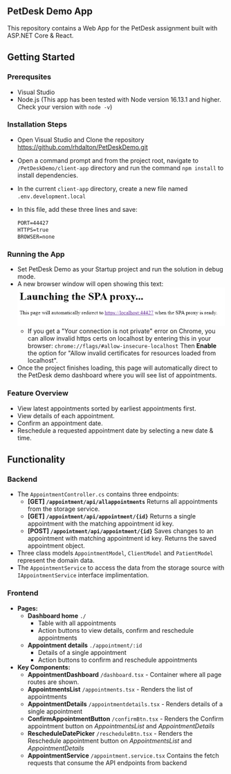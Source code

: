 ## PetDesk Demo App

This repository contains a Web App for the PetDesk assignment built with ASP.NET Core & React.



## Getting Started

### Prerequsites

- Visual Studio
- Node.js (This app has been tested with Node version 16.13.1 and higher. Check your version with `node -v`)

### Installation Steps
- Open Visual Studio and Clone the repository https://github.com/rhdalton/PetDeskDemo.git
- Open a command prompt and from the project root, navigate to `/PetDeskDemo/client-app` directory and run the command `npm install` to install dependencies.
- In the current `client-app` directory, create a new file named `.env.development.local`
- In this file, add these three lines and save:

      PORT=44427
      HTTPS=true
      BROWSER=none

### Running the App
- Set PetDesk Demo as your Startup project and run the solution in debug mode.
- A new browser window will open showing this text:
  ![](https://github.com/rhdalton/PetDeskDemo/blob/master/PetDeskDemo/client-app/src/assets/petdeskdemo1.PNG?raw=true)
  - If you get a "Your connection is not private" error on Chrome, you can allow invalid https certs on localhost by entering this in your browser: `chrome://flags/#allow-insecure-localhost`
  Then **Enable** the option for "Allow invalid certificates for resources loaded from localhost".
- Once the project finishes loading, this page will automatically direct to the PetDesk demo dashboard where you will see list of appointments.

### Feature Overview
- View latest appointments sorted by earliest appointments first.
- View details of each appointment.
- Confirm an appointment date.
- Reschedule a requested appointment date by selecting a new date & time.

## Functionality

### Backend
- The `AppointmentController.cs` contains three endpoints:
  - **[GET] `/appointment/api/allappointments`** Returns all appointments from the storage service.
  - **[GET] `/appointment/api/appointment/{id}`** Returns a single appointment with the matching appointment id key.
  - **[POST] `/appointment/api/appointment/{id}`** Saves changes to an appointment with matching appointment id key. Returns the saved appointment object.
- Three class models `AppointmentModel`, `ClientModel` and `PatientModel` represent the domain data.
- The `AppointmentService` to access the data from the storage source with `IAppointmentService` interface implimentation.

### Frontend

- **Pages:**
  - **Dashboard home** `./`
    - Table with all appointments
    - Action buttons to view details, confirm and reschedule appointments
  - **Appointment details** `./appointment/:id`
    - Details of a single appointment
    - Action buttons to confirm and reschedule appointments
- **Key Components:**
  - **AppointmentDashboard** `/dashboard.tsx` - Container where all page routes are shown.
  - **AppointmentsList** `/appointments.tsx` - Renders the list of appointments
  - **AppointmentDetails** `/appointmentdetails.tsx` - Renders details of a single appointment
  - **ConfirmAppointmentButton** `/confirmBtn.tsx` - Renders the Confirm appointment button on *AppointmentsList* and *AppointmentDetails*
  - **RescheduleDatePicker** `/rescheduleBtn.tsx` - Renders the Reschedule appointment button on *AppointmentsList* and *AppointmentDetails*
  - **AppointmentService** `/appointment.service.tsx` Contains the fetch requests that consume the API endpoints from backend